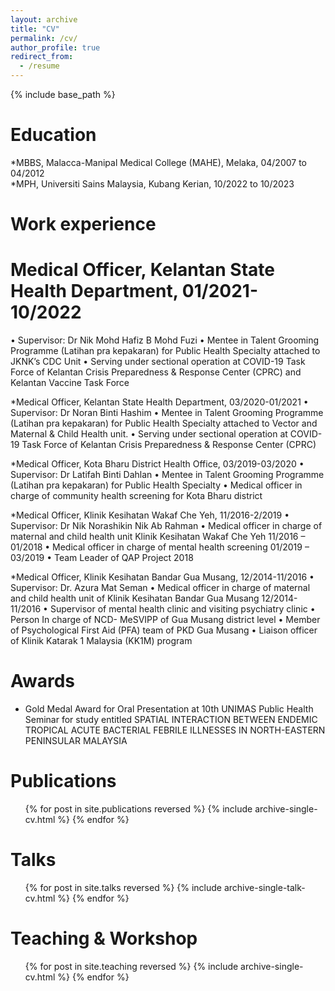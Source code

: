 ```yaml
---
layout: archive
title: "CV"
permalink: /cv/
author_profile: true
redirect_from:
  - /resume
---
```


{% include base_path %}

Education
======
*MBBS, Malacca-Manipal Medical College (MAHE), Melaka, 04/2007 to 04/2012  
*MPH, Universiti Sains Malaysia, Kubang Kerian, 10/2022 to 10/2023


Work experience
======
# Medical Officer, Kelantan State Health Department, 01/2021-10/2022
• Supervisor: Dr Nik Mohd Hafiz B Mohd Fuzi
•	Mentee in Talent Grooming Programme (Latihan pra kepakaran) for Public Health Specialty attached to JKNK’s CDC Unit
•	Serving under sectional operation at COVID-19 Task Force of Kelantan Crisis Preparedness & Response Center (CPRC) and Kelantan Vaccine Task Force

*Medical Officer, Kelantan State Health Department, 03/2020-01/2021
• Supervisor: Dr Noran Binti Hashim
•	Mentee in Talent Grooming Programme (Latihan pra kepakaran) for Public Health Specialty attached to Vector and Maternal & Child Health unit.
•	Serving under sectional operation at COVID-19 Task Force of Kelantan Crisis Preparedness & Response Center (CPRC)

*Medical Officer, Kota Bharu District Health Office, 03/2019-03/2020
• Supervisor: Dr Latifah Binti Dahlan 
•	Mentee in Talent Grooming Programme (Latihan pra kepakaran) for Public Health Specialty 
•	Medical officer in charge of community health screening for Kota Bharu district 
 
*Medical Officer, Klinik Kesihatan Wakaf Che Yeh, 11/2016-2/2019
• Supervisor: Dr Nik Norashikin Nik Ab Rahman 
•	Medical officer in charge of maternal and child health unit Klinik Kesihatan Wakaf Che Yeh 11/2016 – 01/2018 
•	Medical officer in charge of mental health screening 01/2019 – 03/2019
•	Team Leader of QAP Project 2018

*Medical Officer, Klinik Kesihatan Bandar Gua Musang, 12/2014-11/2016
• Supervisor:  Dr. Azura Mat Seman 
•	Medical officer in charge of maternal and child health unit of Klinik Kesihatan Bandar Gua Musang 12/2014-11/2016 
•	Supervisor of mental health clinic and visiting psychiatry clinic 
•	Person In charge of NCD- MeSVIPP of Gua Musang district level 
•	Member of Psychological First Aid (PFA) team of PKD Gua Musang 
•	Liaison officer of Klinik  Katarak 1 Malaysia (KK1M) program 

  
Awards
======
* Gold Medal Award for Oral Presentation at 10th UNIMAS Public Health Seminar for study entitled SPATIAL INTERACTION BETWEEN ENDEMIC TROPICAL ACUTE BACTERIAL FEBRILE ILLNESSES IN NORTH-EASTERN PENINSULAR MALAYSIA


Publications
======
  <ul>{% for post in site.publications reversed %}
    {% include archive-single-cv.html %}
  {% endfor %}</ul>
  
Talks
======
  <ul>{% for post in site.talks reversed %}
    {% include archive-single-talk-cv.html  %}
  {% endfor %}</ul>
  
Teaching & Workshop
======
  <ul>{% for post in site.teaching reversed %}
    {% include archive-single-cv.html %}
  {% endfor %}</ul>
  
